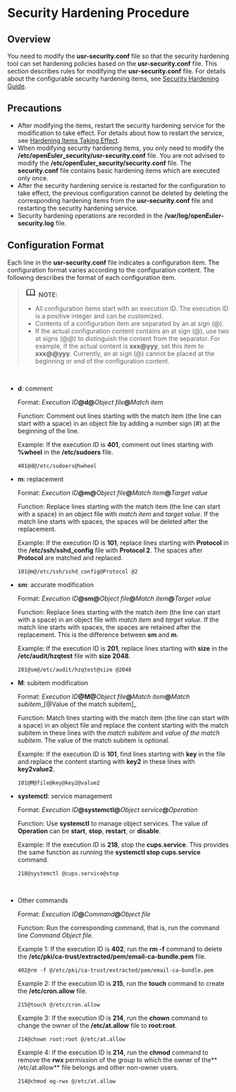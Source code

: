 # Security Hardening Procedure<a name="EN-US_TOPIC_0225297202"></a>

## Overview<a name="section19910163125417"></a>

You need to modify the  **usr-security.conf**  file so that the security hardening tool can set hardening policies based on the  **usr-security.conf**  file. This section describes rules for modifying the  **usr-security.conf**  file. For details about the configurable security hardening items, see  [Security Hardening Guide](security-hardening-guide.md).

## Precautions<a name="section13844101415486"></a>

-   After modifying the items, restart the security hardening service for the modification to take effect. For details about how to restart the service, see  [Hardening Items Taking Effect](hardening-items-taking-effect.md).
-   When modifying security hardening items, you only need to modify the  **/etc/openEuler\_security/usr-security.conf**  file. You are not advised to modify the  **/etc/openEuler\_security/security.conf**  file. The  **security.conf**  file contains basic hardening items which are executed only once.
-   After the security hardening service is restarted for the configuration to take effect, the previous configuration cannot be deleted by deleting the corresponding hardening items from the  **usr-security.conf**  file and restarting the security hardening service.
-   Security hardening operations are recorded in the  **/var/log/openEuler-security.log**  file.

## Configuration Format<a name="en-us_topic_0171953934_en-us_topic_0151850635_section1675212569249"></a>

Each line in the  **usr-security.conf**  file indicates a configuration item. The configuration format varies according to the configuration content. The following describes the format of each configuration item.

>![](public_sys-resources/icon-note.gif) **NOTE:**   
>-   All configuration items start with an execution ID. The execution ID is a positive integer and can be customized.  
>-   Contents of a configuration item are separated by an at sign \(@\).  
>-   If the actual configuration content contains an at sign \(@\), use two at signs \(@@\) to distinguish the content from the separator. For example, if the actual content is  **xxx@yyy**, set this item to  **xxx@@yyy**. Currently, an at sign \(@\) cannot be placed at the beginning or end of the configuration content.  

  

-   **d**: comment

    Format:  _Execution ID_**@d@**_Object file_**@**_Match item_

    Function: Comment out lines starting with the match item \(the line can start with a space\) in an object file by adding a number sign \(\#\) at the beginning of the line.

    Example: If the execution ID is  **401**, comment out lines starting with  **%wheel**  in the  **/etc/sudoers**  file.

    ```
    401@d@/etc/sudoers@%wheel
    ```


-   **m**: replacement

    Format:  _Execution ID_**@m@**_Object file_**@**_Match item_**@**_Target value_

    Function: Replace lines starting with the match item \(the line can start with a space\) in an object file with  _match item_  and  _target value_. If the match line starts with spaces, the spaces will be deleted after the replacement.

    Example: If the execution ID is  **101**, replace lines starting with  **Protocol**  in the  **/etc/ssh/sshd\_config**  file with  **Protocol 2**. The spaces after  **Protocol**  are matched and replaced.

    ```
    101@m@/etc/ssh/sshd_config@Protocol @2
    ```

-   **sm**: accurate modification

    Format:  _Execution ID_**@sm@**_Object file_**@**_Match item_**@**_Target value_

    Function: Replace lines starting with the match item \(the line can start with a space\) in an object file with  _match item_  and  _target value_. If the match line starts with spaces, the spaces are retained after the replacement. This is the difference between  **sm**  and  **m**.

    Example: If the execution ID is  **201**, replace lines starting with  **size**  in the  **/etc/audit/hzqtest**  file with  **size 2048**.

    ```
    201@sm@/etc/audit/hzqtest@size @2048
    ```


-   **M**: subitem modification

    Format:  _Execution ID_**@M@**_Object file_**@**_Match item_**@**_Match subitem__\[@Value of the match subitem\]_

    Function: Match lines starting with the match item \(the line can start with a space\) in an object file and replace the content starting with the match subitem in these lines with the  _match subitem_  and  _value of the match subitem_. The value of the match subitem is optional.

    Example: If the execution ID is  **101**, find lines starting with  **key**  in the file and replace the content starting with  **key2**  in these lines with  **key2value2**.

    ```
    101@M@file@key@key2@value2
    ```

-   **systemctl**: service management

    Format:  _Execution ID_**@systemctl@**_Object service_**@**_Operation_

    Function: Use  **systemctl**  to manage object services. The value of  **Operation**  can be  **start**,  **stop**,  **restart**, or  **disable**.

    Example: If the execution ID is  **218**, stop the  **cups.service**. This provides the same function as running the  **systemctl stop cups.service**  command.

    ```
    218@systemctl @cups.service@stop
    ```

      

-   Other commands

    Format:  _Execution ID_**@**_Command_**@**_Object file_

    Function: Run the corresponding command, that is, run the command line  _Command_ _Object file_.

    Example 1: If the execution ID is  **402**, run the  **rm -f**  command to delete the  **/etc/pki/ca-trust/extracted/pem/email-ca-bundle.pem**  file.

    ```
    402@rm -f @/etc/pki/ca-trust/extracted/pem/email-ca-bundle.pem
    ```

    Example 2: If the execution ID is  **215**, run the  **touch**  command to create the  **/etc/cron.allow**  file.

    ```
    215@touch @/etc/cron.allow
    ```

    Example 3: If the execution ID is  **214**, run the  **chown**  command to change the owner of the  **/etc/at.allow**  file to  **root:root**.

    ```
    214@chown root:root @/etc/at.allow
    ```

    Example 4: If the execution ID is  **214**, run the  **chmod**  command to remove the  **rwx**  permission of the group to which the owner of the** /etc/at.allow**  file belongs and other non-owner users.

    ```
    214@chmod og-rwx @/etc/at.allow
    ```



